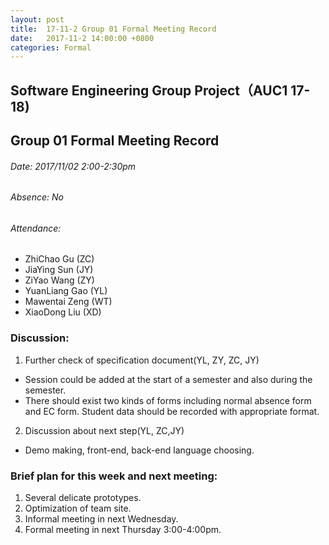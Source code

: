 ```yaml
---
layout: post
title:  17-11-2 Group 01 Formal Meeting Record
date:   2017-11-2 14:00:00 +0800
categories: Formal
---
```

## Software Engineering Group Project（AUC1 17-18)
## Group 01 Formal Meeting Record
###### Date: 2017/11/02 2:00-2:30pm
###### Absence: No
###### Attendance: 
- ZhiChao Gu (ZC)
- JiaYing Sun (JY)
- ZiYao Wang (ZY)
- YuanLiang Gao (YL)
- Mawentai Zeng (WT)
- XiaoDong Liu (XD)

### Discussion:
1. Further check of specification document(YL, ZY, ZC, JY)
- Session could be added at the start of a semester and also during the semester.
- There should exist two kinds of forms including normal absence form and EC form.
Student data should be recorded with appropriate format.

2. Discussion about next step(YL, ZC,JY)
- Demo making, front-end, back-end language choosing.

### Brief plan for this week and next meeting:
1. Several delicate prototypes.
2. Optimization of team site.
3. Informal meeting in next Wednesday.
4. Formal meeting in next Thursday 3:00-4:00pm.


